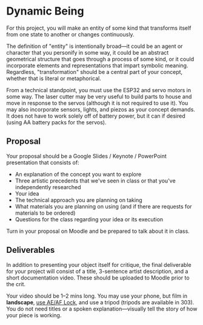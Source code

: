 # Dynamic Being

For this project, you will make an entity of some kind that transforms itself from one state to another or changes continuously.

The definition of "entity" is intentionally broad—it could be an agent or character that you personify in some way, it could be an abstract geometrical structure that goes through a process of some kind, or it could incorporate elements and representations that impart symbolic meaning. Regardless, "transformation" should be a central part of your concept, whether that is literal or metaphorical.

From a technical standpoint, you must use the ESP32 and servo motors in some way. The laser cutter may be very useful to build parts to house and move in response to the servos (although it is not required to use it). You may also incorporate sensors, lights, and piezos as your concept demands. It does not have to work solely off of battery power, but it can if desired (using AA battery packs for the servos).

## Proposal

Your proposal should be a Google Slides / Keynote / PowerPoint presentation that consists of:
- An explanation of the concept you want to explore
- Three artistic precedents that we've seen in class or that you've independently researched
- Your idea
- The technical approach you are planning on taking
- What materials you are planning on using (and if there are requests for materials to be ordered)
- Questions for the class regarding your idea or its execution

Turn in your proposal on Moodle and be prepared to talk about it in class.


## Deliverables

In addition to presenting your object itself for critique, the final deliverable for your project will consist of a title, 3-sentence artist description, and a short documentation video. These should be uploaded to Moodle prior to the crit.

Your video should be 1–2 mins long. You may use your phone, but film in **landscape**, [use AE/AF Lock](https://improvephotography.com/53127/what-is-ae-af-lock-on-an-iphone-and-how-does-that-help-my-pictures/), and use a tripod (tripods are available in 303). You do not need titles or a spoken explanation—visually tell the story of how your piece is working.




